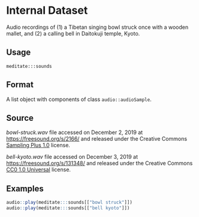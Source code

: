 # Internal Dataset

Audio recordings of (1) a Tibetan singing bowl struck once with a wooden mallet, and (2) a calling bell in Daitokuji temple, Kyoto.

## Usage

`meditate:::sounds`

## Format

A list object with components of class `audio::audioSample`.

## Source

*bowl-struck.wav* file accessed on December 2, 2019 at https://freesound.org/s/2166/ and released under the Creative Commons [Sampling Plus 1.0](https://creativecommons.org/licenses/sampling+/1.0/) license.

*bell-kyoto.wav* file accessed on December 3, 2019 at https://freesound.org/s/131348/ and released under the Creative Commons [CC0 1.0 Universal](https://creativecommons.org/licenses/by-nc/3.0/) license.

## Examples

```r
audio::play(meditate:::sounds[["bowl struck"]])
audio::play(meditate:::sounds[["bell kyoto"]])
```
